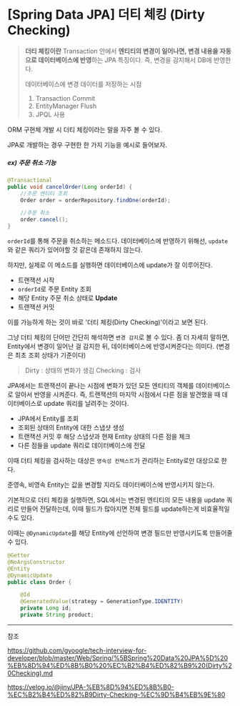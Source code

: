 # [Spring Data JPA] 더티 체킹 (Dirty Checking)

> **더티 체킹이란**
> Transaction 안에서 **엔티티의 변경이 일어나면, 변경 내용을 자동으로 데이터베이스에 반영**하는 JPA 특징이다.
> 즉, 변경을 감지해서 DB에 반영한다.
> 
> 데이터베이스에 변경 데이터를 저장하는 시점
>
> 1.  Transaction Commit
> 2.  EntityManager Flush
> 3.  JPQL 사용

ORM 구현체 개발 시 더티 체킹이라는 말을 자주 볼 수 있다.

JPA로 개발하는 경우 구현한 한 가지 기능을 예시로 들어보자.

##### ex) 주문 취소 기능

```java
@Transactional  
public void cancelOrder(Long orderId) {  
    //주문 엔티티 조회 
    Order order = orderRepository.findOne(orderId);  

    //주문 취소 
    order.cancel();  
}
```

`orderId`를 통해 주문을 취소하는 메소드다. 데이터베이스에 반영하기 위해선,  `update`와 같은 쿼리가 있어야할 것 같은데 존재하지 않는다.

하지만, 실제로 이 메소드를 실행하면 데이터베이스에 update가 잘 이루어진다.

-   트랜잭션 시작
-   `orderId`로 주문 Entity 조회
-   해당 Entity 주문 취소 상태로  **Update**
-   트랜잭션 커밋

이를 가능하게 하는 것이 바로 '더티 체킹(Dirty Checking)'이라고 보면 된다.

그냥 더티 체킹의 단어만 간단히 해석하면  `변경 감지`로 볼 수 있다. 좀 더 자세히 말하면, Entity에서 변경이 일어난 걸 감지한 뒤, 데이터베이스에 반영시켜준다는 의미다. (변경은 최초 조회 상태가 기준이다)

> Dirty : 상태의 변화가 생김
> Checking : 검사

JPA에서는 트랜잭션이 끝나는 시점에 변화가 있던 모든 엔티티의 객체를 데이터베이스로 알아서 반영을 시켜준다. 즉, 트랜잭션의 마지막 시점에서 다른 점을 발견했을 때 데이터베이스로 update 쿼리를 날려주는 것이다.

-   JPA에서 Entity를 조회
-   조회된 상태의 Entity에 대한 스냅샷 생성
-   트랜잭션 커밋 후 해당 스냅샷과 현재 Entity 상태의 다른 점을 체크
-   다른 점들을 update 쿼리로 데이터베이스에 전달

  

이때 더티 체킹을 검사하는 대상은  `영속성 컨텍스트`가 관리하는 Entity로만 대상으로 한다.

준영속, 비영속 Entity는 값을 변경할 지라도 데이터베이스에 반영시키지 않는다.

  

기본적으로 더티 체킹을 실행하면, SQL에서는 변경된 엔티티의 모든 내용을 update 쿼리로 만들어 전달하는데, 이때 필드가 많아지면 전체 필드를 update하는게 비효율적일 수도 있다.

이때는  `@DynamicUpdate`를 해당 Entity에 선언하여 변경 필드만 반영시키도록 만들어줄 수 있다.

```java
@Getter
@NoArgsConstructor
@Entity
@DynamicUpdate
public class Order {

    @Id
    @GeneratedValue(strategy = GenerationType.IDENTITY)
    private Long id;
    private String product;
   ```

---

참조

https://github.com/gyoogle/tech-interview-for-developer/blob/master/Web/Spring/%5BSpring%20Data%20JPA%5D%20%EB%8D%94%ED%8B%B0%20%EC%B2%B4%ED%82%B9%20(Dirty%20Checking).md

https://velog.io/@jiny/JPA-%EB%8D%94%ED%8B%B0-%EC%B2%B4%ED%82%B9Dirty-Checking-%EC%9D%B4%EB%9E%80